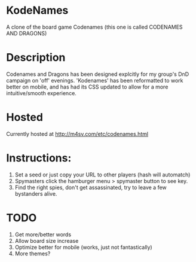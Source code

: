 # KodeNames
A clone of the board game Codenames (this one is called CODENAMES AND DRAGONS)

# Description
Codenames and Dragons has been designed explcitly for my group's DnD campaign on 'off' evenings.
'Kodenames' has been reformatted to work better on mobile, and has had its CSS updated to allow for a more intuitive/smooth experience.

# Hosted
Currently hosted at http://m4sv.com/etc/codenames.html

# Instructions:
1. Set a seed or just copy your URL to other players (hash will automatch)
2. Spymasters click the hamburger menu > spymaster button to see key. 
3. Find the right spies, don't get assassinated, try to leave a few bystanders alive.

# TODO
1. Get more/better words
2. Allow board size increase
3. Optimize better for mobile (works, just not fantastically)
4. More themes?
